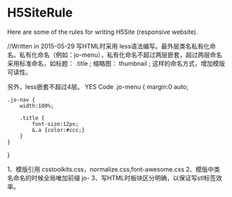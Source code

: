 # H5SiteRule
Here are some of the rules for writing H5Site (responsive website).

//Written in 2015-05-29
写HTML时采用 less语法编写。最外层类名私有化命名。私有化命名（例如：jo-menu），私有化命名不超过两层嵌套，超过两层命名采用标准命名，如标题： .title ; 缩略图： thumbnail ; 这样的命名方式，增加模版可读性。

另外，less嵌套不超过4层。
YES Code
.jo-menu {
	margin:0 auto;
	
	.jo-nav {
		width:100%;
		
		.title {
			font-size:12px;
			&.a {color:#ccc;}
		}
	}
}

1、模版引用 csstoolkits.css，normalize.css,font-awesome.css
2、模版中类名命名的时候全局唯加前缀 jo- 
3、写HTML时板块区分明确，以保证写stl标签效率。
